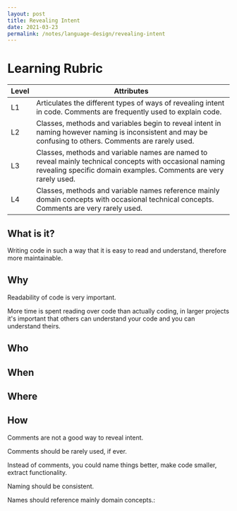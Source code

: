 ```yaml
---
layout: post
title: Revealing Intent
date: 2021-03-23
permalink: /notes/language-design/revealing-intent
---
```


# Learning Rubric

| Level | Attributes |
| ----- | ---------- |
| L1	| Articulates the different types of ways of revealing intent in code. Comments are frequently used to explain code. |
| L2	| Classes, methods and variables begin to reveal intent in naming however naming is inconsistent and may be confusing to others. Comments are rarely used. |
| L3	| Classes, methods and variable names are named to reveal mainly technical concepts with occasional naming revealing specific domain examples. Comments are very rarely used. |
| L4	| Classes, methods and variable names reference mainly domain concepts with occasional technical concepts. Comments are very rarely used. |

## What is it?

Writing code in such a way that it is easy to read and understand, therefore more maintainable.

## Why

Readability of code is very important.

More time is spent reading over code than actually coding, in larger projects it's important that others can understand your code and you can understand theirs.

## Who

## When

## Where

## How

Comments are not a good way to reveal intent.

Comments should be rarely used, if ever.

Instead of comments, you could name things better, make code smaller, extract functionality.

Naming should be consistent.

Names should reference mainly domain concepts.:
